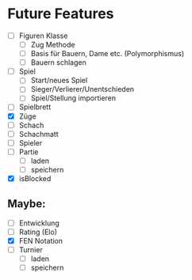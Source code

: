 # Future Features

- [ ] Figuren Klasse
  - [ ] Zug Methode
  - [ ] Basis für Bauern, Dame etc. (Polymorphismus)
  - [ ] Bauern schlagen
- [ ] Spiel
  - [ ] Start/neues Spiel
  - [ ] Sieger/Verlierer/Unentschieden
  - [ ] Spiel/Stellung importieren
- [ ] Spielbrett
- [x] Züge
- [ ] Schach
- [ ] Schachmatt
- [ ] Spieler
- [ ] Partie
  - [ ] laden
  - [ ] speichern
- [x] isBlocked

## Maybe:
- [ ] Entwicklung
- [ ] Rating (Elo)
- [x] FEN Notation
- [ ] Turnier
  - [ ] laden
  - [ ] speichern